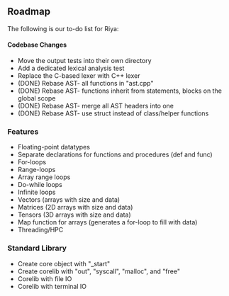 ## Roadmap

The following is our to-do list for Riya:


#### Codebase Changes

* Move the output tests into their own directory
* Add a dedicated lexical analysis test
* Replace the C-based lexer with C++ lexer
* (DONE) Rebase AST- all functions in "ast.cpp"
* (DONE) Rebase AST- functions inherit from statements, blocks on the global scope
* (DONE) Rebase AST- merge all AST headers into one
* (DONE) Rebase AST- use struct instead of class/helper functions


### Features

* Floating-point datatypes
* Separate declarations for functions and procedures (def and func)
* For-loops
* Range-loops
* Array range loops
* Do-while loops
* Infinite loops
* Vectors (arrays with size and data)
* Matrices (2D arrays with size and data)
* Tensors (3D arrays with size and data)
* Map function for arrays (generates a for-loop to fill with data)
* Threading/HPC


### Standard Library

* Create core object with "_start"
* Create corelib with "out", "syscall", "malloc", and "free"
* Corelib with file IO
* Corelib with terminal IO

